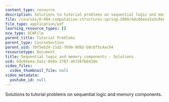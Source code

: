 ```yaml
---
content_type: resource
description: Solutions to tutorial problems on sequential logic and memory components.
file: /courses/6-004-computation-structures-spring-2009/6dc66eea5a3c8e8a2787a6726fb6410e_MIT6_004s09_tutor06_sol.pdf
file_type: application/pdf
learning_resource_types: []
ocw_type: OCWFile
parent_title: Tutorial Problems
parent_type: CourseSection
parent_uid: 70f5eb24-11d2-7699-9d92-b0c6f5c4ac94
resourcetype: Document
title: Sequential logic and memory components - Solutions
uid: 6dc66eea-5a3c-8e8a-2787-a6726fb6410e
video_files:
  video_thumbnail_file: null
video_metadata:
  youtube_id: null
---
```

Solutions to tutorial problems on sequential logic and memory components.


